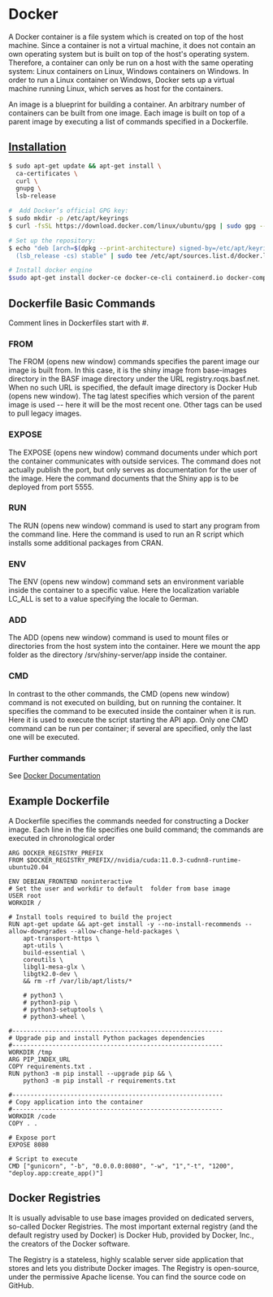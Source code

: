 # Docker 

A Docker container is a file system which is created on top of the host machine. Since a container is not a virtual machine, it does not contain an own operating system but is built on top of the host's operating system. Therefore, a container can only be run on a host with the same operating system: Linux containers on Linux, Windows containers on Windows. In order to run a Linux container on Windows, Docker sets up a virtual machine running Linux, which serves as host for the containers.

An image is a blueprint for building a container. An arbitrary number of containers can be built from one image. Each image is built on top of a parent image by executing a list of commands specified in a Dockerfile.

## [Installation](https://docs.docker.com/engine/install/ubuntu/)

``` bash
$ sudo apt-get update && apt-get install \
  ca-certificates \
  curl \
  gnupg \
  lsb-release

#  Add Docker’s official GPG key:
$ sudo mkdir -p /etc/apt/keyrings
$ curl -fsSL https://download.docker.com/linux/ubuntu/gpg | sudo gpg --dearmor -o /etc/apt/keyrings/docker.gpg

# Set up the repository:
$ echo "deb [arch=$(dpkg --print-architecture) signed-by=/etc/apt/keyrings/docker.gpg] https://download.docker.com/linux/ubuntu \
  (lsb_release -cs) stable" | sudo tee /etc/apt/sources.list.d/docker.list > /dev/null

# Install docker engine
$sudo apt-get install docker-ce docker-ce-cli containerd.io docker-compose-plugin
```

## Dockerfile Basic Commands 
Comment lines in Dockerfiles start with #.
### FROM
The FROM (opens new window) commands specifies the parent image our image is built from. In this case, it is the shiny image from base-images directory in the BASF image directory under the URL registry.roqs.basf.net. When no such URL is specified, the default image directory is Docker Hub
(opens new window). The tag latest specifies which version of the parent image is used -- here it will be the most recent one. Other tags can be used to pull legacy images.

### EXPOSE

The EXPOSE (opens new window) command documents under which port the container communicates with outside services. The command does not actually publish the port, but only serves as documentation for the user of the image. Here the command documents that the Shiny app is to be deployed from port 5555.

### RUN 
The RUN (opens new window) command is used to start any program from the command line. Here the command is used to run an R script which installs some additional packages from CRAN.
###  ENV

The ENV (opens new window) command sets an environment variable inside the container to a specific value. Here the localization variable LC_ALL is set to a value specifying the locale to German.
### ADD

The ADD (opens new window) command is used to mount files or directories from the host system into the container. Here we mount the app folder as the directory /srv/shiny-server/app inside the container.
### CMD
In contrast to the other commands, the CMD (opens new window) command is not executed on building, but on running the container. It specifies the command to be executed inside the container when it is run. Here it is used to execute the script starting the API app. Only one CMD command can be run per container; if several are specified, only the last one will be executed.

### Further commands
See [Docker Documentation](https://docs.docker.com/engine/reference/builder/)

## Example Dockerfile
A Dockerfile specifies the commands needed for constructing a Docker image. Each line in the file specifies one build command; the commands are executed in chronological order

    ARG DOCKER_REGISTRY_PREFIX
    FROM $DOCKER_REGISTRY_PREFIX//nvidia/cuda:11.0.3-cudnn8-runtime-ubuntu20.04

    ENV DEBIAN_FRONTEND noninteractive
    # Set the user and workdir to default  folder from base image
    USER root
    WORKDIR /

    # Install tools required to build the project
    RUN apt-get update && apt-get install -y --no-install-recommends --allow-downgrades --allow-change-held-packages \
        apt-transport-https \
        apt-utils \
        build-essential \
        coreutils \
        libgl1-mesa-glx \
        libgtk2.0-dev \
        && rm -rf /var/lib/apt/lists/*

        # python3 \
        # python3-pip \
        # python3-setuptools \
        # python3-wheel \

    #----------------------------------------------------------
    # Upgrade pip and install Python packages dependencies
    #----------------------------------------------------------
    WORKDIR /tmp
    ARG PIP_INDEX_URL
    COPY requirements.txt .
    RUN python3 -m pip install --upgrade pip && \
        python3 -m pip install -r requirements.txt

    #----------------------------------------------------------
    # Copy application into the container
    #----------------------------------------------------------
    WORKDIR /code
    COPY . . 

    # Expose port
    EXPOSE 8080

    # Script to execute
    CMD ["gunicorn", "-b", "0.0.0.0:8080", "-w", "1","-t", "1200", "deploy.app:create_app()"]

## Docker Registries
It is usually advisable to use base images provided on dedicated servers, so-called Docker Registries. 
The most important external registry (and the default registry used by Docker) is Docker Hub, provided by Docker, Inc., the creators of the Docker software. 

The Registry is a stateless, highly scalable server side application that stores and lets you distribute Docker images. The Registry is open-source, under the permissive Apache license. You can find the source code on GitHub.
